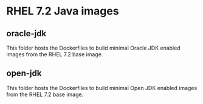 # RHEL 7.2 Java images

## oracle-jdk

This folder hosts the Dockerfiles to build minimal Oracle JDK enabled images from the RHEL 7.2 base image.

## open-jdk

This folder hosts the Dockerfiles to build minimal Open JDK enabled images from the RHEL 7.2 base image.
